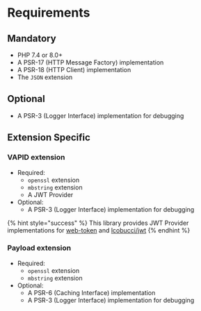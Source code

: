 # Requirements

## Mandatory

* PHP 7.4 or 8.0+
* A PSR-17 \(HTTP Message Factory\) implementation
* A PSR-18 \(HTTP Client\) implementation
* The `JSON` extension

## Optional

* A PSR-3 \(Logger Interface\) implementation for debugging

## Extension Specific

### VAPID extension

* Required:
  * `openssl` extension
  * `mbstring` extension
  * A JWT Provider
* Optional:
  * A PSR-3 \(Logger Interface\) implementation for debugging

{% hint style="success" %}
This library provides JWT Provider implementations for [web-token](https://web-token.spomky-labs.com) and [lcobucci/jwt](https://github.com/lcobucci/jwt)
{% endhint %}

### Payload extension

* Required:
  * `openssl` extension
  * `mbstring` extension
* Optional:
  * A PSR-6 \(Caching Interface\) implementation
  * A PSR-3 \(Logger Interface\) implementation for debugging

